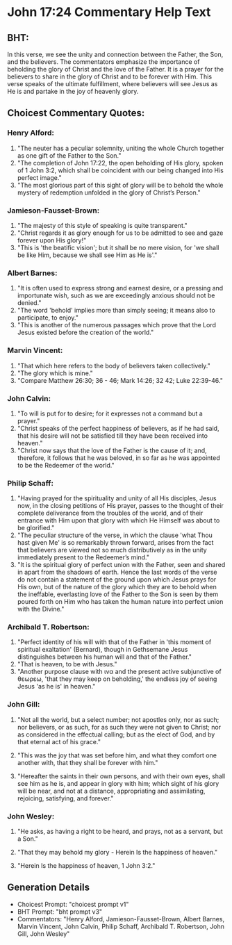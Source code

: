 # John 17:24 Commentary Help Text

## BHT:
In this verse, we see the unity and connection between the Father, the Son, and the believers. The commentators emphasize the importance of beholding the glory of Christ and the love of the Father. It is a prayer for the believers to share in the glory of Christ and to be forever with Him. This verse speaks of the ultimate fulfillment, where believers will see Jesus as He is and partake in the joy of heavenly glory.

## Choicest Commentary Quotes:
### Henry Alford:
1. "The neuter has a peculiar solemnity, uniting the whole Church together as one gift of the Father to the Son."
2. "The completion of John 17:22, the open beholding of His glory, spoken of 1 John 3:2, which shall be coincident with our being changed into His perfect image."
3. "The most glorious part of this sight of glory will be to behold the whole mystery of redemption unfolded in the glory of Christ’s Person."

### Jamieson-Fausset-Brown:
1. "The majesty of this style of speaking is quite transparent."
2. "Christ regards it as glory enough for us to be admitted to see and gaze forever upon His glory!"
3. "This is 'the beatific vision'; but it shall be no mere vision, for 'we shall be like Him, because we shall see Him as He is'."

### Albert Barnes:
1. "It is often used to express strong and earnest desire, or a pressing and importunate wish, such as we are exceedingly anxious should not be denied."
2. "The word 'behold' implies more than simply seeing; it means also to participate, to enjoy."
3. "This is another of the numerous passages which prove that the Lord Jesus existed before the creation of the world."

### Marvin Vincent:
1. "That which here refers to the body of believers taken collectively." 
2. "The glory which is mine." 
3. "Compare Matthew 26:30; 36 - 46; Mark 14:26; 32 42; Luke 22:39-46."

### John Calvin:
1. "To will is put for to desire; for it expresses not a command but a prayer."
2. "Christ speaks of the perfect happiness of believers, as if he had said, that his desire will not be satisfied till they have been received into heaven."
3. "Christ now says that the love of the Father is the cause of it; and, therefore, it follows that he was beloved, in so far as he was appointed to be the Redeemer of the world."

### Philip Schaff:
1. "Having prayed for the spirituality and unity of all His disciples, Jesus now, in the closing petitions of His prayer, passes to the thought of their complete deliverance from the troubles of the world, and of their entrance with Him upon that glory with which He Himself was about to be glorified."
2. "The peculiar structure of the verse, in which the clause 'what Thou hast given Me' is so remarkably thrown forward, arises from the fact that believers are viewed not so much distributively as in the unity immediately present to the Redeemer’s mind."
3. "It is the spiritual glory of perfect union with the Father, seen and shared in apart from the shadows of earth. Hence the last words of the verse do not contain a statement of the ground upon which Jesus prays for His own, but of the nature of the glory which they are to behold when the ineffable, everlasting love of the Father to the Son is seen by them poured forth on Him who has taken the human nature into perfect union with the Divine."

### Archibald T. Robertson:
1. "Perfect identity of his will with that of the Father in 'this moment of spiritual exaltation' (Bernard), though in Gethsemane Jesus distinguishes between his human will and that of the Father." 
2. "That is heaven, to be with Jesus."
3. "Another purpose clause with ινα and the present active subjunctive of θεωρεω, 'that they may keep on beholding,' the endless joy of seeing Jesus 'as he is' in heaven."

### John Gill:
1. "Not all the world, but a select number; not apostles only, nor as such; nor believers, or as such, for as such they were not given to Christ; nor as considered in the effectual calling; but as the elect of God, and by that eternal act of his grace." 

2. "This was the joy that was set before him, and what they comfort one another with, that they shall be forever with him."

3. "Hereafter the saints in their own persons, and with their own eyes, shall see him as he is, and appear in glory with him; which sight of his glory will be near, and not at a distance, appropriating and assimilating, rejoicing, satisfying, and forever."

### John Wesley:
1. "He asks, as having a right to be heard, and prays, not as a servant, but a Son." 

2. "That they may behold my glory - Herein Is the happiness of heaven." 

3. "Herein Is the happiness of heaven, 1 John 3:2."


## Generation Details
- Choicest Prompt: "choicest prompt v1"
- BHT Prompt: "bht prompt v3"
- Commentators: "Henry Alford, Jamieson-Fausset-Brown, Albert Barnes, Marvin Vincent, John Calvin, Philip Schaff, Archibald T. Robertson, John Gill, John Wesley"
